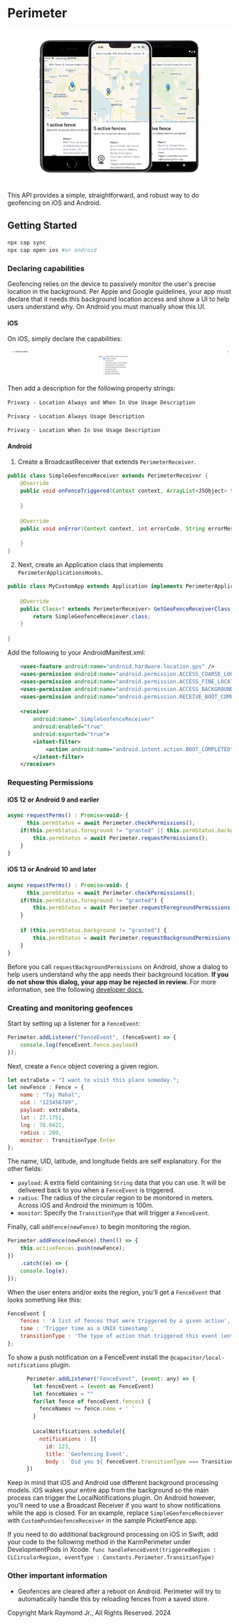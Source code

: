 # Perimeter

![Device Screenshots](device-shots.png)

This API provides a simple, straightforward, and robust way to do geofencing on iOS and Android. 

## Getting Started
```bash
npx cap sync
npx cap open ios #or android
```

### Declaring capabilities

Geofencing relies on the device to passively monitor the user's precise location in the background. Per Apple and Google guidelines, your app must declare that it needs this background location access and show a UI to help users understand why. On Android you must manually show this UI. 

#### iOS

On iOS, simply declare the capabilities:

![iOS Background Location](ios_bg_location.png)

Then add a description for the following property strings:

`Privacy - Location Always and When In Use Usage Description`

`Privacy - Location Always Usage Description`

`Privacy - Location When In Use Usage Description`

#### Android

1. Create a BroadcastReceiver that extends `PerimeterReceiver`.
```java
public class SimpleGeofenceReceiver extends PerimeterReceiver {
    @Override
    public void onFenceTriggered(Context context, ArrayList<JSObject> triggeredJSFences, long triggerTime, int transitionType) {

    }

    @Override
    public void onError(Context context, int errorCode, String errorMessage) {

    }
}
```

2. Next, create an Application class that implements `PerimeterApplicationsHooks`.
```java
public class MyCustomApp extends Application implements PerimeterApplicationHooks {

    @Override
    public Class<? extends PerimeterReceiver> GetGeoFenceReceiverClass() {
        return SimpleGeofenceReceiever.class;
    }

}
```

Add the following to your AndroidManifest.xml:

```xml
    <uses-feature android:name="android.hardware.location.gps" />
    <uses-permission android:name="android.permission.ACCESS_COARSE_LOCATION" />
    <uses-permission android:name="android.permission.ACCESS_FINE_LOCATION" />
    <uses-permission android:name="android.permission.ACCESS_BACKGROUND_LOCATION" />
    <uses-permission android:name="android.permission.RECEIVE_BOOT_COMPLETED" />

    <receiver
        android:name=".SimpleGeofenceReceiver"
        android:enabled="true"
        android:exported="true">
        <intent-filter>
            <action android:name="android.intent.action.BOOT_COMPLETED" />
        </intent-filter>
    </receiver>
```

### Requesting Permissions

#### iOS 12 or Android 9 and earlier

```javascript
async requestPerms() : Promise<void> {
      this.permStatus = await Perimeter.checkPermissions();
    if(this.permStatus.foreground != "granted" || this.permStatus.background != "granted") {
        this.permStatus = await Perimeter.requestPermissions();
    }
}
```

#### iOS 13 or Android 10 and later
```javascript
async requestPerms() : Promise<void> {
      this.permStatus = await Perimeter.checkPermissions();
    if(this.permStatus.foreground != "granted") {
        this.permStatus = await Perimeter.requestForegroundPermissions();
    }

    if (this.permStatus.background != "granted") {
        this.permStatus = await Perimeter.requestBackgroundPermissions();
    }
}
```

Before you call `requestBackgroundPermissions` on Android, show a dialog to help users understand why the app needs their background location. **If you do not show this dialog, your app may be rejected in review.** For more information, see the following [developer docs.](https://developer.android.com/training/location/permissions#background-dialog-target-android-11)

### Creating and monitoring geofences

Start by setting up a listener for a `FenceEvent`:

```javascript
Perimeter.addListener("FenceEvent", (fenceEvent) => { 
    console.log(fenceEvent.fence.payload) 
});
```

Next, create a `Fence` object covering a given region.

```javascript
let extraData = "I want to visit this place someday.";
let newFence : Fence = {
    name : "Taj Mahal",
    uid : "123456789",
    payload: extraData,
    lat : 27.1751,
    lng : 78.0421,
    radius : 200, 
    monitor : TransitionType.Enter
};
```

The name, UID, latitude, and longitude fields are self explanatory. For the other fields:

* `payload`: A extra field containing `String` data that you can use. It will be delivered back to you when a `FenceEvent` is triggered.
* `radius`: The radius of the circular region to be monitored in meters. Across iOS and Android the minimum is 100m.
* `monitor`: Specify the `TransitionType` that will trigger a `FenceEvent`.

Finally, call `addFence(newFence)` to begin monitoring the region.

```javascript
Perimeter.addFence(newFence).then(() => {
    this.activeFences.push(newFence);
})
    .catch((e) => {
    console.log(e);
});
```

When the user enters and/or exits the region, you'll get a `FenceEvent` that looks something like this:
```javascript
FenceEvent {
    fences : 'A list of fences that were triggered by a given action',
    time : 'Trigger time as a UNIX timestamp',
    transitionType : 'The type of action that triggered this event (enter or exit)'
};
```

To show a push notification on a FenceEvent install the `@capacitor/local-notifications` plugin.
```javascript
      Perimeter.addListener("FenceEvent", (event: any) => { 
        let fenceEvent = (event as FenceEvent)
        let fenceNames = ""
        for(let fence of fenceEvent.fences) {
          fenceNames += fence.name + ' '
        }

        LocalNotifications.schedule({ 
          notifications : [{ 
            id: 123,
            title: 'Geofencing Event',
            body : `Did you ${ fenceEvent.transitionType === TransitionTypes.Enter ? 'enter' : 'exit' } ${ fenceNames.trimEnd() }?`}]})
      })
```

Keep in mind that iOS and Android use different background processing models. iOS wakes your entire app from the background so the main process can trigger the LocalNotifications plugin. On Android however, you'll need to use a Broadcast Receiver if you want to show notifications while the app is closed. For an example, replace `SimpleGeofenceReceiever` with `CustomPushGeofenceReceiver` in the sample PicketFence app. 

If you need to do additional background processing on iOS in Swift, add your code to the following method in the KarmPerimeter under DevelopmentPods in Xcode.
`func handleFenceEvent(triggeredRegion : CLCircularRegion, eventType : Constants.Perimeter.TransitionType)`


### Other important information
* Geofences are cleared after a reboot on Android. Perimeter will try to automatically handle this by reloading fences from a saved store.

Copyright Mark Raymond Jr., All Rights Reserved. 2024
